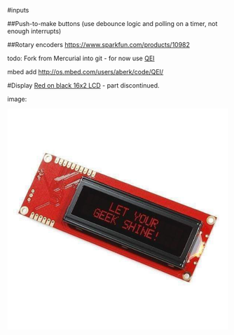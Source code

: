
#inputs

##Push-to-make buttons
(use debounce logic and polling on a timer, not enough interrupts)

##Rotary encoders
https://www.sparkfun.com/products/10982

todo: Fork from Mercurial into git - for now use [QEI](https://os.mbed.com/cookbook/QEI)

mbed add http://os.mbed.com/users/aberk/code/QEI/


#Display
[Red on black 16x2 LCD](https://coolcomponents.co.uk/products/serial-enabled-16x2-lcd-red-on-black-5v?variant=45222877646) - part discontinued.

image:

![RED-on-Black](img/16x2-lcd-red-on-black.jpg)
